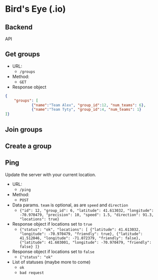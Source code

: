 # Bird's Eye (.io)
## Backend


API

## Get groups
- URL:
	- `/groups`
- Method:
	- `GET`
- Response object
```json
{
	"groups": [
			{"name":"Team Alex", "group_id":12, "num_teams": 6},
			{"name":"Team Tyty", "group_id":4, "num_teams": 1}
]}
```

## Join groups

## Create a group

## Ping

Update the server with your current location.

- URL:
	- `/ping`
- Method:
	- `POST`
- Data params. `team` is optional, as are `speed` and `direction`
	- `{"id": 12, "group_id": 6, "latitude": 41.613032, "longitude": -70.970479, "precision": 10, "speed": 1.5, "direction": 91.3, "locations": true}`
- Response object if locations set to `true`
	- `{"status": "ok", "locations": [
			{"latitude": 41.613032, "longitude": -70.970479, "friendly": true},
			{"latitude": 41.512046, "longitude": -71.072379, "friendly": false},
			{"latitude": 41.603001, "longitude": -70.970479, "friendly": false}
			]}`
- Response object if locations set to `false`
	- `{"status": "ok"`
- List of statuses (maybe more to come)
	- `ok`
	- `bad request`

